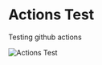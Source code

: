 # Actions Test

Testing github actions

![Actions Test](https://github.com/philtgun/actions-test/workflows/Actions%20Test/badge.svg?branch=master)
